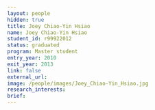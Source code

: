 ```yaml
---
layout: people
hidden: true
title: Joey Chiao-Yin Hsiao
name: Joey Chiao-Yin Hsiao
student_id: r99922012
status: graduated
program: Master student
entry_year: 2010
exit_year: 2013
link: false
external_url: 
image: /people/images/Joey_Chiao-Yin_Hsiao.jpg
research_interests: 
brief: 
---
```

